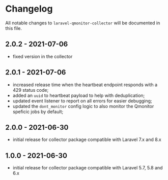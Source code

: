 # Changelog

All notable changes to `laravel-qmonitor-collector` will be documented in this file.

## 2.0.2 - 2021-07-06
- fixed version in the collector

## 2.0.1 - 2021-07-06
- increased release time when the heartbeat endpoint responds with a 429 status code;
- added an `uuid` to heartbeat payload to help with deduplication;
- updated event listener to report on all errors for easier debugging;
- updated the `dont_monitor` config logic to also monitor the Qmonitor speficic jobs by default;

## 2.0.0 - 2021-06-30

- initial release for collector package compatible with Laravel 7.x and 8.x

## 1.0.0 - 2021-06-30

- initial release for collector package compatible with Laravel 5.7, 5.8 and 6.x
